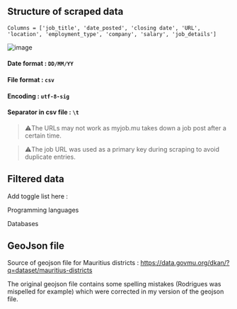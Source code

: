 ## Structure of scraped data ##
```
Columns = ['job_title', 'date_posted', 'closing date', 'URL', 'location', 'employment_type', 'company', 'salary', 'job_details']
```
![image](https://user-images.githubusercontent.com/65414576/172871961-5749afd3-bfa2-48bf-99ca-3519074bc59b.png)


#### Date format : `DD/MM/YY` ####
#### File format : `csv` ####
#### Encoding : `utf-8-sig` ####
#### Separator in csv file : `\t` ####

> ⚠️The URLs may not work as myjob.mu takes down a job post after a certain time. 

> ⚠️The job URL was used as a primary key during scraping to avoid duplicate entries.

## Filtered data ##

Add toggle list here :

Programming languages 

Databases

## GeoJson file ##
Source of geojson file for Mauritius districts : https://data.govmu.org/dkan/?q=dataset/mauritius-districts

The original geojson file contains some spelling mistakes (Rodrigues was mispelled for example) which were corrected in my version of the geojson file.
